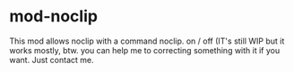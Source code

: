 # mod-noclip
This mod allows noclip with a command noclip. on / off
(IT's still WIP but it works mostly, btw. you can help me to correcting something with it if you want. Just contact me.
